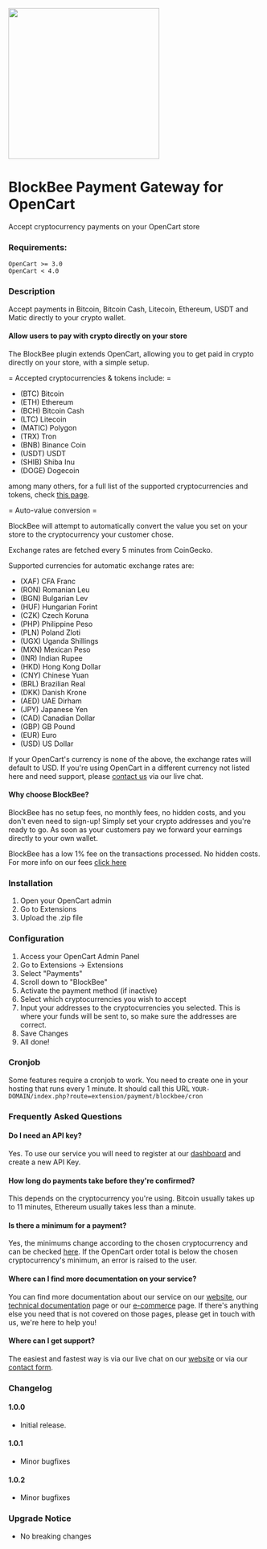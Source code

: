 [<a href="https://blockbee.io/"><img src="https://blockbee.io/static/assets/images/blockbee_logo_nospaces.png" width="300"/></a>](image.png)

# BlockBee Payment Gateway for OpenCart

Accept cryptocurrency payments on your OpenCart store

### Requirements:

```
OpenCart >= 3.0
OpenCart < 4.0

```

### Description

Accept payments in Bitcoin, Bitcoin Cash, Litecoin, Ethereum, USDT and Matic directly to your crypto wallet.

#### Allow users to pay with crypto directly on your store

The BlockBee plugin extends OpenCart, allowing you to get paid in crypto directly on your store, with a simple setup.

= Accepted cryptocurrencies & tokens include: =

- (BTC) Bitcoin
- (ETH) Ethereum
- (BCH) Bitcoin Cash
- (LTC) Litecoin
- (MATIC) Polygon
- (TRX) Tron
- (BNB) Binance Coin
- (USDT) USDT
- (SHIB) Shiba Inu
- (DOGE) Dogecoin

among many others, for a full list of the supported cryptocurrencies and tokens, check [this page](https://blockbee.io/fees/).

= Auto-value conversion =

BlockBee will attempt to automatically convert the value you set on your store to the cryptocurrency your customer chose.

Exchange rates are fetched every 5 minutes from CoinGecko.

Supported currencies for automatic exchange rates are:

- (XAF) CFA Franc
- (RON) Romanian Leu
- (BGN) Bulgarian Lev
- (HUF) Hungarian Forint
- (CZK) Czech Koruna
- (PHP) Philippine Peso
- (PLN) Poland Zloti
- (UGX) Uganda Shillings
- (MXN) Mexican Peso
- (INR) Indian Rupee
- (HKD) Hong Kong Dollar
- (CNY) Chinese Yuan
- (BRL) Brazilian Real
- (DKK) Danish Krone
- (AED) UAE Dirham
- (JPY) Japanese Yen
- (CAD) Canadian Dollar
- (GBP) GB Pound
- (EUR) Euro
- (USD) US Dollar

If your OpenCart's currency is none of the above, the exchange rates will default to USD.
If you're using OpenCart in a different currency not listed here and need support, please [contact us](https://blockbee.io) via our live chat.

#### Why choose BlockBee?

BlockBee has no setup fees, no monthly fees, no hidden costs, and you don't even need to sign-up!
Simply set your crypto addresses and you're ready to go. As soon as your customers pay we forward your earnings directly to your own wallet.

BlockBee has a low 1% fee on the transactions processed. No hidden costs.
For more info on our fees [click here](https://blockbee.io/fees)

### Installation

1. Open your OpenCart admin
2. Go to Extensions
3. Upload the .zip file

### Configuration

1. Access your OpenCart Admin Panel
2. Go to Extensions -> Extensions
3. Select "Payments"
4. Scroll down to "BlockBee"
5. Activate the payment method (if inactive)
6. Select which cryptocurrencies you wish to accept
7. Input your addresses to the cryptocurrencies you selected. This is where your funds will be sent to, so make sure the addresses are correct.
8. Save Changes
9. All done!

### Cronjob

Some features require a cronjob to work. You need to create one in your hosting that runs every 1 minute. It should call this URL `YOUR-DOMAIN/index.php?route=extension/payment/blockbee/cron`

### Frequently Asked Questions

#### Do I need an API key?

Yes. To use our service you will need to register at our [dashboard](https://dash.blockbee.io/) and create a new API Key.

#### How long do payments take before they're confirmed?

This depends on the cryptocurrency you're using. Bitcoin usually takes up to 11 minutes, Ethereum usually takes less than a minute.

#### Is there a minimum for a payment?

Yes, the minimums change according to the chosen cryptocurrency and can be checked [here](https://blockbee.io/fees/).
If the OpenCart order total is below the chosen cryptocurrency's minimum, an error is raised to the user.

#### Where can I find more documentation on your service?

You can find more documentation about our service on our [website](https://blockbee.io/), our [technical documentation](https://docs.blockbee.io/) page or our [e-commerce](https://blockbee.io/ecommerce/) page.
If there's anything else you need that is not covered on those pages, please get in touch with us, we're here to help you!

#### Where can I get support?

The easiest and fastest way is via our live chat on our [website](https://blockbee.io) or via our [contact form](https://blockbee.io/contacts/).

### Changelog

#### 1.0.0
* Initial release.

#### 1.0.1
* Minor bugfixes

#### 1.0.2
* Minor bugfixes

### Upgrade Notice

- No breaking changes
